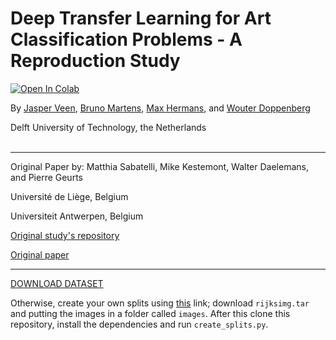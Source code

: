 # Deep Transfer Learning for Art Classification Problems - A Reproduction Study

[![Open In Colab](https://colab.research.google.com/assets/colab-badge.svg)](https://colab.research.google.com/github/wdoppenberg/cs4240-project/blob/master/ArtClassification.ipynb)

By [Jasper Veen](https://www.linkedin.com/in/jasper-veen), [Bruno Martens](https://www.linkedin.com/in/brunomartens), [Max Hermans](https://www.linkedin.com/in/max-hermans-8324b0b1), and [Wouter Doppenberg](https://www.linkedin.com/in/wouterdoppenberg)

Delft University of Technology, the Netherlands
<br></br>

---




Original Paper by: Matthia Sabatelli, Mike Kestemont, Walter Daelemans, and Pierre Geurts

Université de Liège, Belgium

Universiteit Antwerpen, Belgium

[Original study's repository](https://github.com/paintception/Deep-Transfer-Learning-for-Art-Classification-Problems)

[Original paper](https://www.researchgate.net/publication/327498843_Deep_Transfer_Learning_for_Art_Classification_Problems)

---

[DOWNLOAD DATASET](https://drive.google.com/open?id=1-nOa-93oohjw2mm6taBb1Y4TpXIDgSID)

Otherwise, create your own splits using [this](https://figshare.com/articles/Rijksmuseum_Challenge_2014/5660617) link; download `rijksimg.tar` and putting the images in a folder called `images`. After this clone this repository, install the dependencies and run `create_splits.py`.
